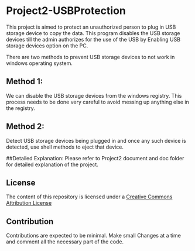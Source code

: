 # Project2-USBProtection

This project is aimed to protect an unauthorized person to plug in USB storage device to copy the data. This program disables the USB storage devices till the admin authorizes for the use of the USB by Enabling USB storage devices option on the PC.

There are two methods to prevent USB storage devices to not work in windows operating system.

## Method 1:
We can disable the USB storage devices from the windows registry. This process needs to be done very careful to avoid messing up anything else in the registry. 

## Method 2:
Detect USB storage devices being plugged in and once any such device is detected, use shell methods to eject that device.


##Detailed Explanation: 
Please refer to Project2 document and doc folder for detailed explanation of the project.

## License

The content of this repository is licensed under a [Creative Commons Attribution License](http://creativecommons.org/licenses/by/3.0/us/)

## Contribution

Contributions are expected to be minimal. 
Make small Changes at a time and comment all the necessary part of the code. 